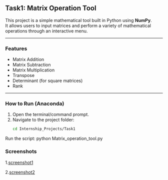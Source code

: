 ## Task1: Matrix Operation Tool

This project is a simple mathematical tool built in Python using **NumPy**.  
It allows users to input matrices and perform a variety of mathematical operations through an interactive menu.

---

### Features
- Matrix Addition
- Matrix Subtraction
- Matrix Multiplication
- Transpose
- Determinant (for square matrices)
- Rank

---

### How to Run (Anaconda)
1. Open the terminal/command prompt.
2. Navigate to the project folder:
   ```bash
   cd Internship_Projects/Task1
Run the script:
  python Matrix_operation_tool.py
### Screenshots

1.[screenshot1](ss1.png.png)

2.[screenshot2](ss2.png.png)
